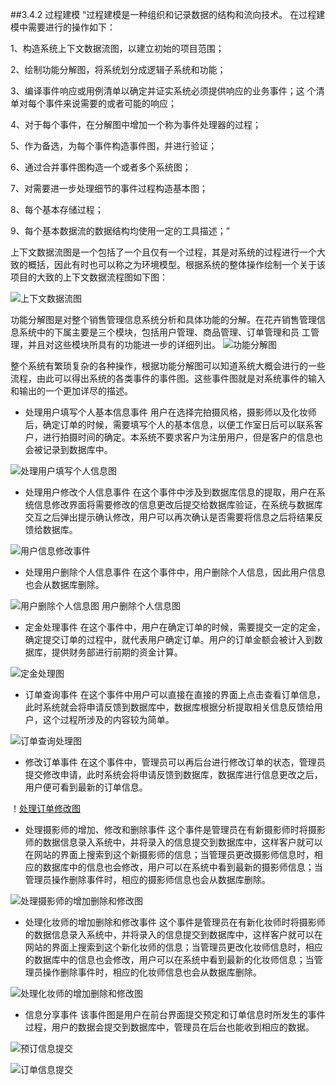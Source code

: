 ##3.4.2 过程建模
“过程建模是一种组织和记录数据的结构和流向技术。
在过程建模中需要进行的操作如下：

1、构造系统上下文数据流图，以建立初始的项目范围；

2、绘制功能分解图，将系统划分成逻辑子系统和功能；

3、编译事件响应或用例清单以确定并证实系统必须提供响应的业务事件；这
个清单对每个事件来说需要的或者可能的响应；

4、对于每个事件，在分解图中增加一个称为事件处理器的过程；

5、作为备选，为每个事件构造事件图，并进行验证；

6、通过合并事件图构造一个或者多个系统图；

7、对需要进一步处理细节的事件过程构造基本图；

8、每个基本存储过程；

9、每个基本数据流的数据结构均使用一定的工具描述；”

上下文数据流图是一个包括了一个且仅有一个过程，其是对系统的过程进行一个大致的概括，因此有时也可以称之为环境模型。根据系统的整体操作绘制一个关于该项目的大致的上下文数据流程图如下图：

![上下文数据流图](http://a2.qpic.cn/psb?/966ebb7a-4cb4-45ba-8e26-42666bd610bf/7FygvLZKpDSDJRB6IznAc61EfSd0GC75p18jF2o0kdI!/b/dIoBAAAAAAAA&bo=bgKgAQAAAAADB.8!&rf=viewer_4)

功能分解图是对整个销售管理信息系统分析和具体功能的分解。在花卉销售管理信息系统中的下属主要是三个模块，包括用户管理、商品管理、订单管理和员
工管理，并且对这些模块所具有的功能进一步的详细列出。
![功能分解图](http://a3.qpic.cn/psb?/966ebb7a-4cb4-45ba-8e26-42666bd610bf/Yz8q402nLUFaA4UBImyfybbl.B8n9bm8NQWMdJO*Xv8!/b/dHYBAAAAAAAA&bo=TgI0AQAAAAADB1s!&rf=viewer_4)

整个系统有繁琐复杂的各种操作，根据功能分解图可以知道系统大概会进行的一些流程，由此可以得出系统的各类事件的事件图。这些事件图就是对系统事件的输入和输出的一个更加详尽的描述。

*    处理用户填写个人基本信息事件
用户在选择完拍摄风格，摄影师以及化妆师后，确定订单的时候，需要填写个人的基本信息，以便工作室日后可以联系客户，进行拍摄时间的确定。本系统不要求客户为注册用户，但是客户的信息也会被记录到数据库中。

![处理用户填写个人信息图](http://a3.qpic.cn/psb?/966ebb7a-4cb4-45ba-8e26-42666bd610bf/pcBid.pPDWlWvJ.559M2m0MwYAax1Dk0UiZVLIYlsV8!/m/dIoBAAAAAAAA&bo=8AFPAAAAAAADB5w!&rf=photolist)

*    处理用户修改个人信息事件
在这个事件中涉及到数据库信息的提取，用户在系统信息修改界面将需要修改的信息更改后提交给数据库验证，在系统与数据库交互之后弹出提示确认修改，用户可以再次确认是否需要将信息之后将结果反馈给数据库。

![用户信息修改事件](http://a4.qpic.cn/psb?/966ebb7a-4cb4-45ba-8e26-42666bd610bf/0P.Am.QrqBr8G9s9ZUYd19yqmTA84rWSLPRsxBGf38M!/m/dHMBAAAAAAAA&bo=PAJjAAAAAAADB38!&rf=photolist) 

*   处理用户删除个人信息事件
在这个事件中，用户删除个人信息，因此用户信息也会从数据库删除。

![用户删除个人信息图](http://a4.qpic.cn/psb?/966ebb7a-4cb4-45ba-8e26-42666bd610bf/3lpD6bqO8Nq3GOq09d.QkiHVw3E6Ph5HaskQKcn94Ew!/m/dHMBAAAAAAAA&bo=AwJqAAAAAAADB0k!&rf=photolist) 
用户删除个人信息图

*    定金处理事件
在这个事件中，用户在确定订单的时候，需要提交一定的定金，确定提交订单的过程中，就代表用户确定订单。用户的订单金额会被计入到数据库，提供财务部进行前期的资金计算。

![定金处理图](http://a1.qpic.cn/psb?/966ebb7a-4cb4-45ba-8e26-42666bd610bf/.TLdXaLV6Rppi.yUSUwAFLkohmgaRWoolp18LcdZzWo!/m/dHQBAAAAAAAA&bo=NgKlAAAAAAADB7M!&rf=photolist)


*    订单查询事件
在这个事件中用户可以直接在直接的界面上点击查看订单信息，此时系统就会将申请反馈到数据库中，数据库根据分析提取相关信息反馈给用户，这个过程所涉及的内容较为简单。

![订单查询处理图](http://a4.qpic.cn/psb?/966ebb7a-4cb4-45ba-8e26-42666bd610bf/DjREW9b*AEOHJ19TYyxqYConvLbA7h7zHhiBVTCxiyY!/m/dHMBAAAAAAAA&bo=PgJeAAAAAAADB0A!&rf=photolist)

*    修改订单事件
在这个事件中，管理员可以再后台进行修改订单的状态，管理员提交修改申请，此时系统会将申请反馈到数据库，数据库进行信息更改之后，用户便可看到最新的订单信息。

！[处理订单修改图](http://a3.qpic.cn/psb?/966ebb7a-4cb4-45ba-8e26-42666bd610bf/w65paFHaSEtw847lk7zKRdkVqZaGBoDB0A1tzaAFoAU!/m/dIYBAAAAAAAA&bo=RAJeAAAAAAADBzo!&rf=photolist)


*	处理摄影师的增加、修改和删除事件
这个事件是管理员在有新摄影师时将摄影师的数据信息录入系统中，并将录入的信息提交到数据库中，这样客户就可以在网站的界面上搜索到这个新摄影师的信息；当管理员更改摄影师信息时，相应的数据库中的信息也会修改，用户可以在系统中看到最新的摄影师信息；当管理员操作删除事件时，相应的摄影师信息也会从数据库删除。
 

![处理摄影师的增加删除和修改图](http://a3.qpic.cn/psb?/966ebb7a-4cb4-45ba-8e26-42666bd610bf/QekZbDKihkmzdwdGeXYltL28fHxqf8w5U95iopaqr.w!/m/dHYBAAAAAAAA&bo=WgJcAAAAAAADByY!&rf=photolist)

*    处理化妆师的增加删除和修改事件
这个事件是管理员在有新化妆师时将摄影师的数据信息录入系统中，并将录入的信息提交到数据库中，这样客户就可以在网站的界面上搜索到这个新化妆师的信息；当管理员更改化妆师信息时，相应的数据库中的信息也会修改，用户可以在系统中看到最新的化妆师信息；当管理员操作删除事件时，相应的化妆师信息也会从数据库删除。
 

![处理化妆师的增加删除和修改图](http://a4.qpic.cn/psb?/966ebb7a-4cb4-45ba-8e26-42666bd610bf/OWUvGXXWYFpRPzEdptt.n.c0dUVaLwFEoc.ulwi4HEA!/m/dHMBAAAAAAAA&bo=QwJkAAAAAAADBwc!&rf=photolist)

*    信息分享事件
该事件图是用户在前台界面提交预定和订单信息时所发生的事件过程，用户的数据会提交到数据库中，管理员在后台也能收到相应的数据。
 

![预订信息提交](http://a1.qpic.cn/psb?/966ebb7a-4cb4-45ba-8e26-42666bd610bf/gfuA*wQzAEjhY8DAMXG3OS9ub0Lic4bWW3lcnojGKAc!/m/dHQBAAAAAAAA&bo=PQJcAAAAAAADB0E!&rf=photolist)
 
![订单信息提交](http://a4.qpic.cn/psb?/966ebb7a-4cb4-45ba-8e26-42666bd610bf/zs0mdTy86rNV2UaxZXjaDHyADRlgoiLHKOlbPr5PC0w!/m/dGsAAAAAAAAA&bo=RgJkAAAAAAADBwI!&rf=photolist)
